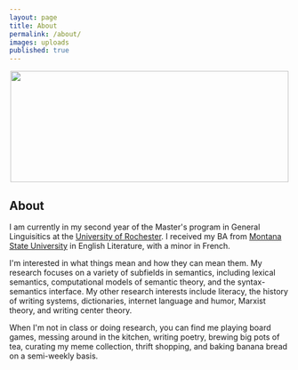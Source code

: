 ```yaml
---
layout: page
title: About
permalink: /about/
images: uploads
published: true
---
```


<div class="page" markdown="1">

<center>
  <img src="uploads/hammock.png" srcset="uploads/hammock.png" width="500" height="200">
  <!--![Hammock](hammock.png){:width="500" :height="200"}-->
</center>

## About 

I am currently in my second year of the Master's program in General Linguisitics at the [University of Rochester](http://www.sas.rochester.edu/lin/). I received my BA from [Montana State University](http://www.montana.edu/) in English Literature, with a minor in French.

I'm interested in what things mean and how they can mean them. My research focuses on a variety of subfields in semantics, including lexical semantics, computational models of semantic theory, and the syntax-semantics interface. My other research interests include literacy, the history of writing systems, dictionaries, internet language and humor, Marxist theory, and writing center theory.

When I'm not in class or doing research, you can find me playing board games, messing around in the kitchen, writing poetry, brewing big pots of tea, curating my meme collection, thrift shopping, and baking banana bread on a semi-weekly basis.

</div>
